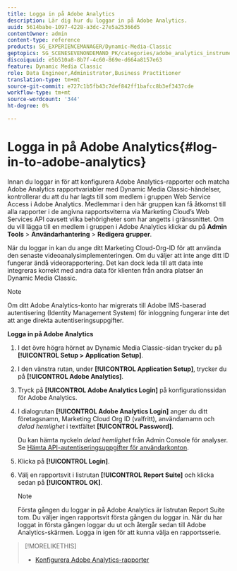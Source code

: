 ```yaml
---
title: Logga in på Adobe Analytics
description: Lär dig hur du loggar in på Adobe Analytics.
uuid: 5614babe-1097-4228-a3dc-27e5a25366d5
contentOwner: admin
content-type: reference
products: SG_EXPERIENCEMANAGER/Dynamic-Media-Classic
geptopics: SG_SCENESEVENONDEMAND_PK/categories/adobe_analytics_instrumentation_kit
discoiquuid: e5b510a8-8b7f-4c60-869e-d664a8157e63
feature: Dynamic Media Classic
role: Data Engineer,Administrator,Business Practitioner
translation-type: tm+mt
source-git-commit: e727c1b5fb43c7def842ff1bafcc8b3ef3437cde
workflow-type: tm+mt
source-wordcount: '344'
ht-degree: 0%

---
```



# Logga in på Adobe Analytics{#log-in-to-adobe-analytics}

Innan du loggar in för att konfigurera Adobe Analytics-rapporter och matcha Adobe Analytics rapportvariabler med Dynamic Media Classic-händelser, kontrollerar du att du har lagts till som medlem i gruppen Web Service Access i Adobe Analytics. Medlemmar i den här gruppen kan få åtkomst till alla rapporter i de angivna rapportsviterna via Marketing Cloud’s Web Services API oavsett vilka behörigheter som har angetts i gränssnittet. Om du vill lägga till en medlem i gruppen i Adobe Analytics klickar du på **Admin Tools** > **Användarhantering** > **Redigera grupper**.

När du loggar in kan du ange ditt Marketing Cloud-Org-ID för att använda den senaste videoanalysimplementeringen. Om du väljer att inte ange ditt ID fungerar ändå videorapportering. Det kan dock leda till att data inte integreras korrekt med andra data för klienten från andra platser än Dynamic Media Classic.

>[!NOTE]
>
>Om ditt Adobe Analytics-konto har migrerats till Adobe IMS-baserad autentisering (Identity Management System) för inloggning fungerar inte det att ange direkta autentiseringsuppgifter.

**Logga in på Adobe Analytics**

1. I det övre högra hörnet av Dynamic Media Classic-sidan trycker du på **[!UICONTROL Setup > Application Setup]**.
1. I den vänstra rutan, under **[!UICONTROL Application Setup]**, trycker du på **[!UICONTROL Adobe Analytics]**.
1. Tryck på **[!UICONTROL Adobe Analytics Login]** på konfigurationssidan för Adobe Analytics.
1. I dialogrutan **[!UICONTROL Adobe Analytics Login]** anger du ditt företagsnamn, Marketing Cloud Org ID (valfritt), användarnamn och *delad hemlighet* i textfältet **[!UICONTROL Password]**.

   Du kan hämta nyckeln *delad hemlighet* från Admin Console för analyser. Se [Hämta API-autentiseringsuppgifter för användarkonton](https://github.com/AdobeDocs/analytics-2.0-apis/blob/master/create-oauth-client.md).

1. Klicka på **[!UICONTROL Login]**.
1. Välj en rapportsvit i listrutan **[!UICONTROL Report Suite]** och klicka sedan på **[!UICONTROL OK]**.

   >[!NOTE]
   >
   >Första gången du loggar in på Adobe Analytics är listrutan Report Suite tom. Du väljer ingen rapportsvit första gången du loggar in. När du har loggat in första gången loggar du ut och återgår sedan till Adobe Analytics-skärmen. Logga in igen för att kunna välja en rapportsserie.

>[!MORELIKETHIS]
>
>* [Konfigurera Adobe Analytics-rapporter](configuring-analytics-reports.md#configuring_adobe_analytics_reports)


